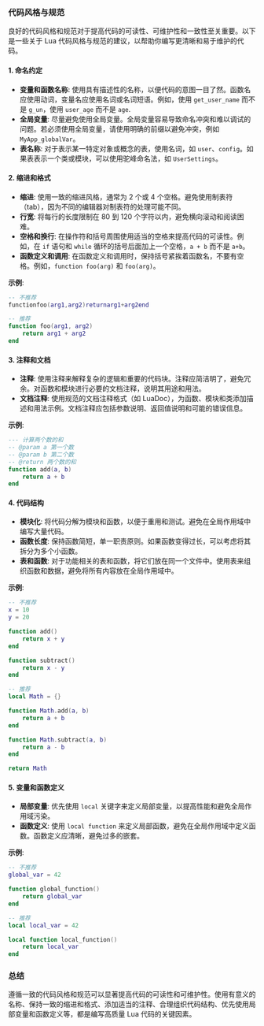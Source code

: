 ### 代码风格与规范

良好的代码风格和规范对于提高代码的可读性、可维护性和一致性至关重要。以下是一些关于 Lua 代码风格与规范的建议，以帮助你编写更清晰和易于维护的代码。

#### 1. 命名约定

- **变量和函数名称**: 使用具有描述性的名称，以便代码的意图一目了然。函数名应使用动词，变量名应使用名词或名词短语。例如，使用 `get_user_name` 而不是 `g_un`，使用 `user_age` 而不是 `age`.
- **全局变量**: 尽量避免使用全局变量。全局变量容易导致命名冲突和难以调试的问题。若必须使用全局变量，请使用明确的前缀以避免冲突，例如 `MyApp_globalVar`。
- **表名称**: 对于表示某一特定对象或概念的表，使用名词，如 `user`、`config`。如果表表示一个类或模块，可以使用驼峰命名法，如 `UserSettings`。

#### 2. 缩进和格式

- **缩进**: 使用一致的缩进风格，通常为 2 个或 4 个空格。避免使用制表符（tab），因为不同的编辑器对制表符的处理可能不同。
- **行宽**: 将每行的长度限制在 80 到 120 个字符以内，避免横向滚动和阅读困难。
- **空格和换行**: 在操作符和括号周围使用适当的空格来提高代码的可读性。例如，在 `if` 语句和 `while` 循环的括号后面加上一个空格，`a + b` 而不是 `a+b`。
- **函数定义和调用**: 在函数定义和调用时，保持括号紧挨着函数名，不要有空格。例如，`function foo(arg)` 和 `foo(arg)`。

**示例**:

```lua
-- 不推荐
functionfoo(arg1,arg2)returnarg1+arg2end

-- 推荐
function foo(arg1, arg2)
    return arg1 + arg2
end
```

#### 3. 注释和文档

- **注释**: 使用注释来解释复杂的逻辑和重要的代码块。注释应简洁明了，避免冗余。对函数和模块进行必要的文档注释，说明其用途和用法。
- **文档注释**: 使用规范的文档注释格式（如 LuaDoc），为函数、模块和类添加描述和用法示例。文档注释应包括参数说明、返回值说明和可能的错误信息。

**示例**:

```lua
--- 计算两个数的和
-- @param a 第一个数
-- @param b 第二个数
-- @return 两个数的和
function add(a, b)
    return a + b
end
```

#### 4. 代码结构

- **模块化**: 将代码分解为模块和函数，以便于重用和测试。避免在全局作用域中编写大量代码。
- **函数长度**: 保持函数简短，单一职责原则。如果函数变得过长，可以考虑将其拆分为多个小函数。
- **表和函数**: 对于功能相关的表和函数，将它们放在同一个文件中。使用表来组织函数和数据，避免将所有内容放在全局作用域中。

**示例**:

```lua
-- 不推荐
x = 10
y = 20

function add()
    return x + y
end

function subtract()
    return x - y
end

-- 推荐
local Math = {}

function Math.add(a, b)
    return a + b
end

function Math.subtract(a, b)
    return a - b
end

return Math
```

#### 5. 变量和函数定义

- **局部变量**: 优先使用 `local` 关键字来定义局部变量，以提高性能和避免全局作用域污染。
- **函数定义**: 使用 `local function` 来定义局部函数，避免在全局作用域中定义函数。函数定义应清晰，避免过多的嵌套。

**示例**:

```lua
-- 不推荐
global_var = 42

function global_function()
    return global_var
end

-- 推荐
local local_var = 42

local function local_function()
    return local_var
end
```

### 总结

遵循一致的代码风格和规范可以显著提高代码的可读性和可维护性。使用有意义的名称、保持一致的缩进和格式、添加适当的注释、合理组织代码结构、优先使用局部变量和函数定义等，都是编写高质量 Lua 代码的关键因素。